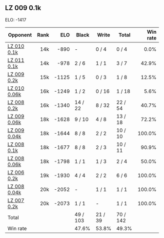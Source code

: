 ## LZ 009 0.1k ##

ELO: -1417

Opponent | Rank | ELO | Black | Write | Total | Win rate
---------|-----:|----:|-------|-------|-------|-------:
[LZ 010 0.1k](LZ%20010%200.1k.md) | 14k | -890 | - | 0 / 4 | 0 / 4 | 0.0%
[LZ 011 0.1k](LZ%20011%200.1k.md) | 14k | -978 | 2 / 6 | 1 / 1 | 3 / 7 | 42.9%
[LZ 009 0.2k](LZ%20009%200.2k.md) | 15k | -1125 | 1 / 5 | 0 / 3 | 1 / 8 | 12.5%
[LZ 010 0.06k](LZ%20010%200.06k.md) | 16k | -1249 | 1 / 2 | 0 / 16 | 1 / 18 | 5.6%
[LZ 008 0.2k](LZ%20008%200.2k.md) | 16k | -1340 | 14 / 22 | 8 / 32 | 22 / 54 | 40.7%
[LZ 009 0.06k](LZ%20009%200.06k.md) | 18k | -1628 | 9 / 10 | 4 / 8 | 13 / 18 | 72.2%
[LZ 009 0.04k](LZ%20009%200.04k.md) | 18k | -1644 | 8 / 8 | 2 / 2 | 10 / 10 | 100.0%
[LZ 008 0.1k](LZ%20008%200.1k.md) | 18k | -1677 | 8 / 8 | 2 / 3 | 10 / 11 | 90.9%
[LZ 008 0.06k](LZ%20008%200.06k.md) | 18k | -1798 | 1 / 1 | 1 / 3 | 2 / 4 | 50.0%
[LZ 006 0.2k](LZ%20006%200.2k.md) | 19k | -1930 | 4 / 4 | 2 / 2 | 6 / 6 | 100.0%
[LZ 008 0.04k](LZ%20008%200.04k.md) | 20k | -2052 | - | 1 / 1 | 1 / 1 | 100.0%
[LZ 007 0.2k](LZ%20007%200.2k.md) | 20k | -2073 | 1 / 1 | - | 1 / 1 | 100.0%
Total | | | 49 / 103 | 21 / 39 | 70 / 142 | 
Win rate| | | 47.6% | 53.8% | 49.3% | 

